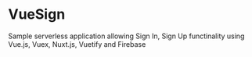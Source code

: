 # VueSign
Sample serverless application allowing Sign In, Sign Up functinality using Vue.js, Vuex, Nuxt.js, Vuetify and Firebase
